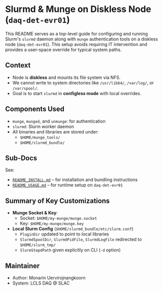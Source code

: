 # Slurmd & Munge on Diskless Node (`daq-det-evr01`)

This README serves as a top-level guide for configuring and running Slurm's `slurmd` daemon along with `munge` authentication tools on a diskless node (`daq-det-evr01`). This setup avoids requiring IT intervention and provides a user-space override for typical system paths.

## Context

- Node is **diskless** and mounts its file system via NFS.
- We cannot write to system directories like `/usr/lib64/`, `/var/log/`, or `/var/spool/`.
- Goal is to start `slurmd` in **configless mode** with local overrides.

## Components Used

- `munge`, `munged`, and `unmunge`: for authentication
- `slurmd`: Slurm worker daemon
- All binaries and libraries are stored under:
  - `$HOME/munge_tools/`
  - `$HOME/slurmd_bundle/`

## Sub-Docs

See:
- [`README_INSTALL.md`](./README_INSTALL.md) – for installation and bundling instructions
- [`README_USAGE.md`](./README_USAGE.md) – for runtime setup on `daq-det-evr01`

## Summary of Key Customizations

- **Munge Socket & Key**:
  - Socket: `$HOME/my-munge/munge.socket`
  - Key: `$HOME/my-munge/munge.key`
- **Local Slurm Config** (`$HOME/slurmd_bundle/etc/slurm.conf`)
  - `PluginDir` updated to point to local libraries
  - `SlurmdSpoolDir`, `SlurmdPidFile`, `SlurmdLogFile` redirected to `$HOME/slurm_tmp/`
  - `SlurmStepdPath` given explicitly on CLI (`-d` option)

## Maintainer

- Author: Monarin Uervirojnangkoorn
- System: LCLS DAQ @ SLAC
